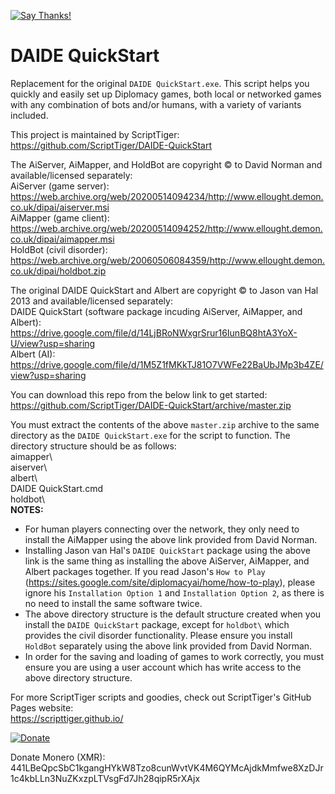 [![Say Thanks!](https://img.shields.io/badge/Say%20Thanks-!-1EAEDB.svg)](https://saythanks.io/to/thescripttiger%40gmail.com)

# DAIDE QuickStart
Replacement for the original `DAIDE QuickStart.exe`. This script helps you quickly and easily set up Diplomacy games, both local or networked games with any combination of bots and/or humans, with a variety of variants included.

This project is maintained by ScriptTiger: https://github.com/ScriptTiger/DAIDE-QuickStart

The AiServer, AiMapper, and HoldBot are copyright © to David Norman and available/licensed separately:  
AiServer (game server): https://web.archive.org/web/20200514094234/http://www.ellought.demon.co.uk/dipai/aiserver.msi  
AiMapper (game client): https://web.archive.org/web/20200514094252/http://www.ellought.demon.co.uk/dipai/aimapper.msi  
HoldBot (civil disorder): https://web.archive.org/web/20060506084359/http://www.ellought.demon.co.uk/dipai/holdbot.zip

The original DAIDE QuickStart and Albert are copyright © to Jason van Hal 2013 and available/licensed separately:  
DAIDE QuickStart (software package incuding AiServer, AiMapper, and Albert): https://drive.google.com/file/d/14LjBRoNWxgrSrur16IunBQ8htA3YoX-U/view?usp=sharing  
Albert (AI): https://drive.google.com/file/d/1M5Z1fMKkTJ81O7VWFe22BaUbJMp3b4ZE/view?usp=sharing

You can download this repo from the below link to get started:  
https://github.com/ScriptTiger/DAIDE-QuickStart/archive/master.zip

You must extract the contents of the above `master.zip` archive to the same directory as the `DAIDE QuickStart.exe` for the script to function. The directory structure should be as follows:  
aimapper\  
aiserver\  
albert\  
DAIDE QuickStart.cmd  
holdbot\  
**NOTES:**  
- For human players connecting over the network, they only need to install the AiMapper using the above link provided from David Norman.  
- Installing Jason van Hal's `DAIDE QuickStart` package using the above link is the same thing as installing the above AiServer, AiMapper, and Albert packages together. If you read Jason's `How to Play` (https://sites.google.com/site/diplomacyai/home/how-to-play), please ignore his `Installation Option 1` and `Installation Option 2`, as there is no need to install the same software twice.  
- The above directory structure is the default structure created when you install the `DAIDE QuickStart` package, except for `holdbot\` which provides the civil disorder functionality. Please ensure you install `HoldBot` separately using the above link provided from David Norman.  
- In order for the saving and loading of games to work correctly, you must ensure you are using a user account which has write access to the above directory structure.

For more ScriptTiger scripts and goodies, check out ScriptTiger's GitHub Pages website:  
https://scripttiger.github.io/

[![Donate](https://www.paypalobjects.com/en_US/i/btn/btn_donateCC_LG.gif)](https://www.paypal.com/cgi-bin/webscr?cmd=_s-xclick&hosted_button_id=MZ4FH4G5XHGZ4)

Donate Monero (XMR): 441LBeQpcSbC1kgangHYkW8Tzo8cunWvtVK4M6QYMcAjdkMmfwe8XzDJr1c4kbLLn3NuZKxzpLTVsgFd7Jh28qipR5rXAjx
